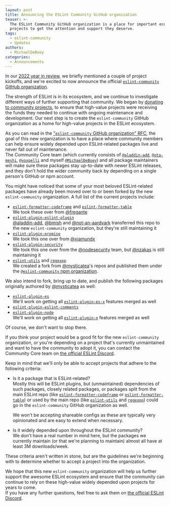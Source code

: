 ```yaml
---
layout: post
title: Announcing the ESLint Community GitHub organization
teaser: >-
  The ESLint Community GitHub organization is a place for important ecosystem
  projects to get the attention and support they deserve.
tags:
  - eslint-community
  - Updates
authors:
  - MichaelDeBoey
categories:
  - Announcements
---
```


In our
[2022 year in review](https://eslint.org/blog/2023/01/eslint-2022-year-review),
we briefly mentioned a couple of project kickoffs, and we're excited to now
announce the official
[`eslint-community` GitHub organization](https://github.com/eslint-community).

The strength of ESLint is in its ecosystem, and we continue to investigate
different ways of further supporting that community. We began by
[donating to community projects](https://eslint.org/blog/2022/02/paying-contributors-sponsoring-projects/#supporting-the-community),
to ensure that high-value projects were receiving the funds they needed to
continue with ongoing maintenance and development. Our next step is to create
the `eslint-community` GitHub organization as a home for high-value projects in
the ESLint ecosystem.

As you can read in the
["`eslint-community` GitHub organization" RFC](https://github.com/eslint/rfcs/tree/main/designs/2022-community-eslint-org),
the goal of this new organization is to have a place where community members can
help ensure widely depended upon ESLint-related packages live and never fall out
of maintenance.  
The Community Core team (which currently consists of
[`@aladdin-add`](https://github.com/aladdin-add),
[`@ota-meshi`](https://github.com/ota-meshi),
[`@voxpelli`](https://github.com/voxpelli) and myself
[`@MichaelDeBoey`](https://github.com/MichaelDeBoey)) and all package
maintainers will make sure these packages stay up-to-date with newer ESLint
releases, and they don't hold the wider community back by depending on a single
person's GitHub or npm account.

You might have noticed that some of your most beloved ESLint-related packages
have already been moved over to or been forked by the new `eslint-community`
organization. A full list of the current projects include:

* [`eslint-formatter-codeframe`](https://github.com/eslint-community/eslint-formatter-codeframe)
  and
  [`eslint-formatter-table`](https://github.com/eslint-community/eslint-formatter-table)  
  We took these over from [@fregante](https://github.com/fregante)
* [`eslint-plugin-eslint-plugin`](https://github.com/eslint-community/eslint-plugin-eslint-plugin)  
  [@aladdin-add](https://github.com/aladdin-add),
  [@bmish](https://github.com/bmish) and
  [@not-an-aardvark](https://github.com/not-an-aardvark) transferred this repo
  to the new `eslint-community` organization, but they're still maintaining it
* [`eslint-plugin-promise`](https://github.com/eslint-community/eslint-plugin-promise)  
  We took this one over from [@xjamundx](https://github.com/xjamundx)
* [`eslint-plugin-security`](https://github.com/eslint-community/eslint-plugin-security)  
  We took this one over from the
  [@nodesecurity](https://github.com/nodesecurity) team, but
  [@nzakas](https://github.com/nzakas) is still maintaining it
* [`eslint-utils`](https://github.com/eslint-community/eslint-utils) and
  [`regexpp`](https://github.com/eslint-community/regexpp)  
  We created a fork from [@mysticatea](https://github.com/mysticatea)'s repos
  and published them under the
  [`@eslint-community` npm organization](https://npmjs.com/org/eslint-community).

We also intend to fork, bring up to date, and publish the following packages
originally authored by [@mysticatea](https://github.com/mysticatea) as well:

* [`eslint-plugin-es`](https://github.com/mysticatea/eslint-plugin-es)  
  We'll work on getting all
  [`eslint-plugin-es-x`](https://github.com/eslint-community/eslint-plugin-es-x)
  features merged as well
* [`eslint-plugin-eslint-comments`](https://github.com/mysticatea/eslint-plugin-eslint-comments)
* [`eslint-plugin-node`](https://github.com/mysticatea/eslint-plugin-node)  
  We'll work on getting all
  [`eslint-plugin-n`](https://github.com/eslint-community/eslint-plugin-n)
  features merged as well

Of course, we don't want to stop there.

If you think your project would be a good fit for the new `eslint-community`
organization, or you're depending on a project that's currently unmaintained and
want to have the community to adopt it, you can contact the Community Core team
on [the official ESLint Discord](https://eslint.org/chat/eslint-community).

Keep in mind that we'll only be able to accept projects that adhere to the
following criteria:

* Is it a package that is ESLint-related?  
  Mostly this will be ESLint plugins, but (unmaintained) dependencies of such
  packages, closely related packages, or packages split from the main ESLint
  repo (like
  [`eslint-formatter-codeframe`](https://github.com/eslint-community/eslint-formatter-codeframe)
  or
  [`eslint-formatter-table`](https://github.com/eslint-community/eslint-formatter-table))
  or used by the main repo (like
  [`eslint-utils`](https://github.com/mysticatea/eslint-utils) and
  [`regexpp`](https://github.com/mysticatea/regexpp)) could go in the
  `eslint-community` GitHub organization as well.

  We won't be accepting shareable configs as these are typically very
  opinionated and are easy to extend when necessary.

* Is it widely depended upon throughout the ESLint community?  
  We don't have a real number in mind here, but the packages we currently
  maintain (or that we're planning to maintain) almost all have at least 3M
  downloads/week.

These criteria aren't written in stone, but are the guidelines we're beginning
with to determine whether to accept a project into the organization.

We hope that this new `eslint-community` organization will help us further
support the awesome ESLint ecosystem and ensure that the community can continue
to rely on these high-value widely depended upon projects for years to come.  
If you have any further questions, feel free to ask them on
[the official ESLint Discord](https://eslint.org/chat/eslint-community).
